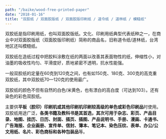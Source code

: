 ```yaml
---
path: "/baike/wood-free-printed-paper"
date: "2018-01-16"
title: "双胶纸 / 双面胶版纸 / 双面胶版印刷纸 / 道令纸 / 道林纸 / 模糙纸"
---
```


双胶纸是指印刷用纸，也叫双面胶版纸。文化、印刷用纸典型代表纸种之一，在商业中对双面胶版纸（双面胶版印刷纸）简称的商品名，旧称道令纸/道林纸，台湾地区还叫模糙纸。   

双胶纸在造纸过程中把胶料涂敷在纸的两面以改善其表面物性的纸，伸缩性小，对油墨的吸收性均匀、平滑度好，质地紧密不透明，抗水性能强。   

一般双胶纸的定量在60克到120克之间，也有如150克、180克、300克的高克重双胶纸，其中双胶纸70—120克的使用最广。   

双胶纸的颜色不但有自然的白色/米黄色，也有漂白的高白度（可达到103）。还有染色的彩色双胶纸。   

主要供**平板（胶印）印刷机或其他印刷机印刷较高级的单色或彩色印刷品**时使用。双胶纸用途广泛，**各类书籍及教科书是其首选，其次可用于杂志、彩页、产品目录、地图、挂历、日历、封面、插页、插图、产品说明书、手册、漫画、卡通书、广告海报、企业画册、宣传单、信封、簿本、笔记本、染色压纹、表单、办公/公文用纸、名片、彩色商标和各种包装品**等。




